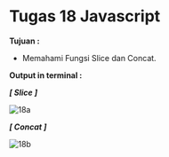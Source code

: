 # Tugas 18 Javascript

<b>Tujuan : </b>
<ul>
  <li>Memahami Fungsi Slice dan Concat.</li>
</ul>

<b>Output in terminal : </b>

<b><i>[ Slice ]</i></b>

![18a](https://user-images.githubusercontent.com/92837751/184463192-c0fc2b3d-10a8-4c7a-a676-608b76cddff0.jpg)

<b><i>[ Concat ]</i></b>

![18b](https://user-images.githubusercontent.com/92837751/184463193-aff8d0fa-8039-45cc-935c-1c9022fe7cc5.jpg)
